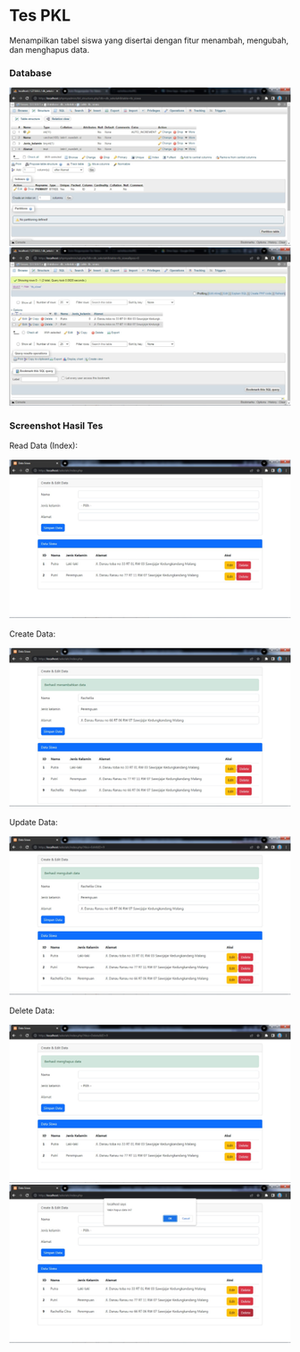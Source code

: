 # Tes PKL
Menampilkan tabel siswa yang disertai dengan fitur menambah, mengubah, dan menghapus data.
### Database 
![database](screenshot/tb_siswa.jpeg)
![database](screenshot/isitb_siswa.jpeg)
### Screenshot Hasil Tes
Read Data (Index):
<br></br>
![index](screenshot/index.jpeg)
<br></br>
Create Data:
<br></br>
![create](screenshot/tambahData.jpeg)
<br></br>
Update Data:
<br></br>
![update](screenshot/ubahData.jpeg)
<br></br>
Delete Data:
<br></br>
![delete](screenshot/hapusData.jpeg)
![confirm delete](screenshot/confirmHapusData.jpeg)
